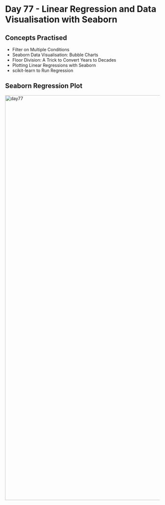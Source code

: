 # Day 77 - Linear Regression and Data Visualisation with Seaborn
## Concepts Practised
- Filter on Multiple Conditions
- Seaborn Data Visualisation: Bubble Charts
- Floor Division: A Trick to Convert Years to Decades
- Plotting Linear Regressions with Seaborn
- scikit-learn to Run Regression
## Seaborn Regression Plot
<img width="1315" alt="day77" src="https://user-images.githubusercontent.com/98851253/167321056-7628596e-75e2-419d-9fec-0d1911beca4d.png">
